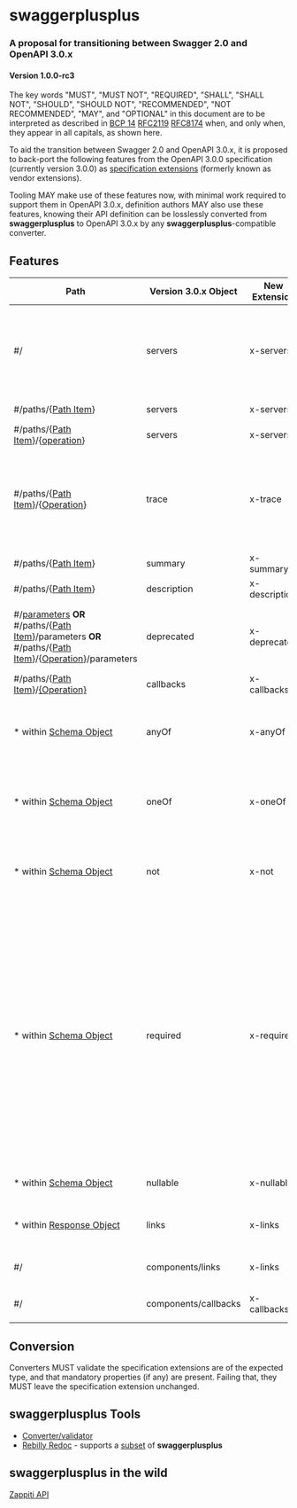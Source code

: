 # swaggerplusplus

### A proposal for transitioning between Swagger 2.0 and OpenAPI 3.0.x

#### Version 1.0.0-rc3

The key words "MUST", "MUST NOT", "REQUIRED", "SHALL", "SHALL NOT", "SHOULD", "SHOULD NOT", "RECOMMENDED", "NOT RECOMMENDED", "MAY", and "OPTIONAL" in this document are to be interpreted as described in [BCP 14](https://tools.ietf.org/html/bcp14) [RFC2119](https://tools.ietf.org/html/rfc2119) [RFC8174](https://tools.ietf.org/html/rfc8174) when, and only when, they appear in all capitals, as shown here.

To aid the transition between Swagger 2.0 and OpenAPI 3.0.x, it is proposed to back-port the following features from the OpenAPI 3.0.0 specification (currently version 3.0.0) as [specification extensions](https://github.com/OAI/OpenAPI-Specification/blob/master/versions/2.0.md#vendorExtensions) (formerly known as vendor extensions).

Tooling MAY make use of these features now, with minimal work required to support them in OpenAPI 3.0.x, definition authors MAY also use these features, knowing their API definition can be losslessly converted from **swaggerplusplus** to OpenAPI 3.0.x by any **swaggerplusplus**-compatible converter.

## Features

Path|Version 3.0.x Object|New Extension|Type|Description
---|---|---|---|---|
#/|servers|x-servers|[[Server Objects](https://github.com/OAI/OpenAPI-Specification/blob/master/versions/3.0.0.md#server-object)]|When converting to OpenAPI 3.0.x, this array is used in place of any `servers` array converted from Swagger 2.0 metadata
#/paths/{[Path Item](https://github.com/OAI/OpenAPI-Specification/blob/master/versions/2.0.md#path-item-object)}|servers|x-servers|[[Server Objects](https://github.com/OAI/OpenAPI-Specification/blob/master/versions/3.0.0.md#server-object)]|
#/paths/{[Path Item](https://github.com/OAI/OpenAPI-Specification/blob/master/versions/2.0.md#path-item-object)}/{[operation](https://github.com/OAI/OpenAPI-Specification/blob/master/versions/2.0.md#operation-object)}|servers|x-servers|[[Server Objects](https://github.com/OAI/OpenAPI-Specification/blob/master/versions/3.0.0.md#server-object)]|
#/paths/{[Path Item](https://github.com/OAI/OpenAPI-Specification/blob/master/versions/2.0.md#path-item-object)}/{[Operation](https://github.com/OAI/OpenAPI-Specification/blob/master/versions/2.0.md#operation-object)}|trace|x-trace|[V2 Operation Object](https://github.com/OAI/OpenAPI-Specification/blob/master/versions/2.0.md#operation-object)|This MUST be a Swagger 2.0 Operation Object, it MUST be treated as per any other Operation Object, for the `TRACE` HTTP method
#/paths/{[Path Item](https://github.com/OAI/OpenAPI-Specification/blob/master/versions/2.0.md#path-item-object)}|summary|x-summary|String|Also as per [Apiary extension](https://help.apiary.io/api_101/swagger-extensions/#x-summary-and-x-description)
#/paths/{[Path Item](https://github.com/OAI/OpenAPI-Specification/blob/master/versions/2.0.md#path-item-object)}|description|x-description|String|Also as per [Apiary extension](https://help.apiary.io/api_101/swagger-extensions/#x-summary-and-x-description)
#/[parameters](https://github.com/OAI/OpenAPI-Specification/blob/master/versions/2.0.md#parameters-definitions-object) **OR** #/paths/{[Path Item](https://github.com/OAI/OpenAPI-Specification/blob/master/versions/2.0.md#path-item-object)}/parameters **OR** #/paths/{[Path Item](https://github.com/OAI/OpenAPI-Specification/blob/master/versions/2.0.md#path-item-object)}/{[Operation](https://github.com/OAI/OpenAPI-Specification/blob/master/versions/2.0.md#operation-object)}/parameters|deprecated|x-deprecated|Boolean|Indicates the parameter is deprecated and SHOULD be transitioned out of use
#/paths/{[Path Item](https://github.com/OAI/OpenAPI-Specification/blob/master/versions/2.0.md#path-item-object)}/[{Operation}](https://github.com/OAI/OpenAPI-Specification/blob/master/versions/2.0.md#operation-object)|callbacks|x-callbacks|[[Callback Objects](https://github.com/OAI/OpenAPI-Specification/blob/master/versions/3.0.0.md#server-object)]|
\* within [Schema Object](https://github.com/OAI/OpenAPI-Specification/blob/master/versions/2.0.md#schema-object)|anyOf|x-anyOf|[[Schema Object](https://github.com/OAI/OpenAPI-Specification/blob/master/versions/3.0.0.md#schemaObject)]|Schema MUST be extracted and post-processed before being used for validation
\* within [Schema Object](https://github.com/OAI/OpenAPI-Specification/blob/master/versions/2.0.md#schema-object)|oneOf|x-oneOf|[[Schema Object](https://github.com/OAI/OpenAPI-Specification/blob/master/versions/3.0.0.md#schemaObject)]|Schema MUST be extracted and post-processed before being used for validation
\* within [Schema Object](https://github.com/OAI/OpenAPI-Specification/blob/master/versions/2.0.md#schema-object)|not|x-not|[Schema Object](https://github.com/OAI/OpenAPI-Specification/blob/master/versions/3.0.0.md#schemaObject)|Schema MUST be extracted and post-processed before being used for validation
\* within [Schema Object](https://github.com/OAI/OpenAPI-Specification/blob/master/versions/2.0.md#schema-object)|required|x-required|Array|Where a property has been removed from `required` due to use of `x-anyOf`, `x-oneOf` or `x-not`, converters MUST merge these arrays when converting from **swaggerplusplus** to OpenAPI 3.0.x. When a converter converts from 3.0.x to **swaggerplusplus** it MUST remove any `required` properties hidden by `x-anyOf`, `x-oneOf` or `x-not` and move them into this array.
\* within [Schema Object](https://github.com/OAI/OpenAPI-Specification/blob/master/versions/2.0.md#schema-object)|nullable|x-nullable|Boolean|Indicates whether the property is nullable or not.
\* within [Response Object](https://github.com/OAI/OpenAPI-Specification/blob/master/versions/2.0.md#response-object)|links|x-links|Map {[Link Object](https://github.com/OAI/OpenAPI-Specification/blob/master/versions/3.0.0.md#link-object)}|Links or references to reusable Link Objects
#/|components/links|x-links|Map {[Link Object](https://github.com/OAI/OpenAPI-Specification/blob/master/versions/3.0.0.md#link-object)}|Contains reusable Link Objects
#/|components/callbacks|x-callbacks|Map {[Callback Object](https://github.com/OAI/OpenAPI-Specification/blob/master/versions/3.0.0.md#callback-object)}|Contains reusable Callback Objects

## Conversion

Converters MUST validate the specification extensions are of the expected type, and that mandatory properties (if any) are present. Failing that, they MUST leave the specification extension unchanged.

## swaggerplusplus Tools

* [Converter/validator](https://github.com/mermade/swagger2openapi)
* [Rebilly Redoc](https://github.com/Rebilly/ReDoc) - supports a [subset](https://github.com/Rebilly/ReDoc/blob/master/docs/redoc-vendor-extensions.md) of **swaggerplusplus**

## swaggerplusplus in the wild

[Zappiti API](http://zappiti.com/api/zappiti-player-4k/swagger/)
